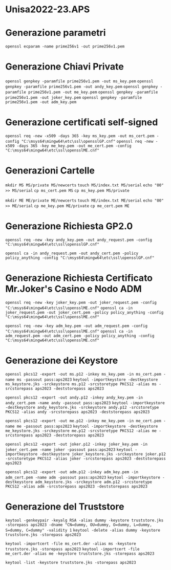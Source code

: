# Unisa2022-23.APS

# Generazione parametri
`openssl ecparam -name prime256v1 -out prime256v1.pem`

# Generazione Chiavi Private
`openssl genpkey -paramfile prime256v1.pem -out ms_key.pem`
`openssl genpkey -paramfile prime256v1.pem -out andy_key.pem`
`openssl genpkey -paramfile prime256v1.pem -out me_key.pem`
`openssl genpkey -paramfile prime256v1.pem -out joker_key.pem`
`openssl genpkey -paramfile prime256v1.pem -out adm_key.pem`

# Generazione certificati self-signed
`openssl req -new -x509 -days 365 -key ms_key.pem -out ms_cert.pem -config "C:\msys64\mingw64\etc\ssl\opensslGP.cnf"`
`openssl req -new -x509 -days 365 -key me_key.pem -out me_cert.pem -config "C:\msys64\mingw64\etc\ssl\opensslME.cnf"`

# Generazioni Cartelle
`mkdir MS MS/private MS/newcerts`
`touch MS/index.txt MS/serial`
`echo "00" >> MS/serial`
`cp ms_cert.pem MS`
`cp ms_key.pem MS/private`

`mkdir ME ME/private ME/newcerts`
`touch ME/index.txt ME/serial`
`echo "00" >> ME/serial`
`cp me_key.pem ME/private`
`cp me_cert.pem ME`

# Generazione Richiesta GP2.0
`openssl req -new -key andy_key.pem -out andy_request.pem -config "C:\msys64\mingw64\etc\ssl\opensslGP.cnf"`

`openssl ca -in andy_request.pem -out andy_cert.pem -policy policy_anything -config "C:\msys64\mingw64\etc\ssl\opensslGP.cnf"`

# Generazione Richiesta Certificato Mr.Joker's Casino e Nodo ADM
`openssl req -new -key joker_key.pem -out joker_request.pem -config "C:\msys64\mingw64\etc\ssl\opensslME.cnf"`
`openssl ca -in joker_request.pem -out joker_cert.pem -policy policy_anything -config "C:\msys64\mingw64\etc\ssl\opensslME.cnf"`

`openssl req -new -key adm_key.pem -out adm_request.pem -config "C:\msys64\mingw64\etc\ssl\opensslME.cnf"`
`openssl ca -in adm_request.pem -out adm_cert.pem -policy policy_anything -config "C:\msys64\mingw64\etc\ssl\opensslME.cnf"`


# Generazione dei Keystore
`openssl pkcs12 -export -out ms.p12 -inkey ms_key.pem -in ms_cert.pem -name ms -passout pass:aps2023`
`keytool -importkeystore -destkeystore ms_keystore.jks -srckeystore ms.p12 -srcstoretype PKCS12 -alias ms -srcstorepass aps2023 -deststorepass aps2023`

`openssl pkcs12 -export -out andy.p12 -inkey andy_key.pem -in andy_cert.pem -name andy -passout pass:aps2023`
`keytool -importkeystore -destkeystore andy_keystore.jks -srckeystore andy.p12 -srcstoretype PKCS12 -alias andy -srcstorepass aps2023 -deststorepass aps2023`

`openssl pkcs12 -export -out me.p12 -inkey me_key.pem -in me_cert.pem -name me -passout pass:aps2023`
`keytool -importkeystore -destkeystore me_keystore.jks -srckeystore me.p12 -srcstoretype PKCS12 -alias me -srcstorepass aps2023 -deststorepass aps2023`

`openssl pkcs12 -export -out joker.p12 -inkey joker_key.pem -in joker_cert.pem -name joker -passout pass:aps2023`
`keytool -importkeystore -destkeystore joker_keystore.jks -srckeystore joker.p12 -srcstoretype PKCS12 -alias joker -srcstorepass aps2023 -deststorepass aps2023`

`openssl pkcs12 -export -out adm.p12 -inkey adm_key.pem -in adm_cert.pem -name adm -passout pass:aps2023`
`keytool -importkeystore -destkeystore adm_keystore.jks -srckeystore adm.p12 -srcstoretype PKCS12 -alias adm -srcstorepass aps2023 -deststorepass aps2023`

# Generazione del Truststore
`keytool -genkeypair -keyalg RSA -alias dummy -keystore truststore.jks -storepass aps2023 -dname "CN=dummy, OU=dummy, O=dummy, L=dummy, S=dummy, C=dummy" -validity 1`
`keytool -delete -alias dummy -keystore truststore.jks -storepass aps2023`

`keytool -importcert -file ms_cert.der -alias ms -keystore truststore.jks -storepass aps2023`
`keytool -importcert -file me_cert.der -alias me -keystore truststore.jks -storepass aps2023`

<!-- Stampa del truststore.jks -->
`keytool -list -keystore truststore.jks -storepass aps2023`

